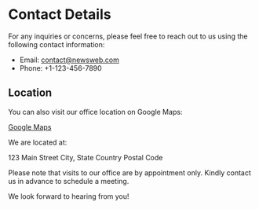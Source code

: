 # Contact Details

For any inquiries or concerns, please feel free to reach out to us using the following contact information:

- Email: [contact@newsweb.com](mailto:contact@newsweb.com)
- Phone: +1-123-456-7890

## Location

You can also visit our office location on Google Maps:

[Google Maps](https://maps.google.com)

We are located at:

123 Main Street
City, State
Country
Postal Code

Please note that visits to our office are by appointment only. Kindly contact us in advance to schedule a meeting.

We look forward to hearing from you!
